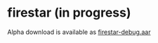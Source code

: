 # firestar (in progress)
Alpha download is available as [firestar-debug.aar](https://github.com/ptyagicodecamp/firestar/blob/master/firestar-debug.aar)
